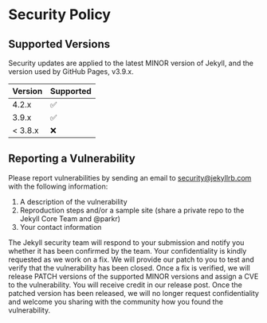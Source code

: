 # Security Policy

## Supported Versions

Security updates are applied to the latest MINOR version of Jekyll, and the version used by GitHub Pages, v3.9.x.

| Version | Supported          |
| ------- | ------------------ |
| 4.2.x   | :white_check_mark: |
| 3.9.x   | :white_check_mark: |
| < 3.8.x | :x:                |

## Reporting a Vulnerability

Please report vulnerabilities by sending an email to security@jekyllrb.com with the following information:

1. A description of the vulnerability
1. Reproduction steps and/or a sample site (share a private repo to the Jekyll Core Team and @parkr)
2. Your contact information

The Jekyll security team will respond to your submission and notify you whether it has been confirmed by the team. 
Your confidentiality is kindly requested as we work on a fix. We will provide our patch to you to test and verify that the vulnerability has been closed.
Once a fix is verified, we will release PATCH versions of the supported MINOR versions and assign a CVE to the vulnerability. You will receive credit in our release post.
Once the patched version has been released, we will no longer request confidentiality and welcome you sharing with the community how you found the vulnerability.
